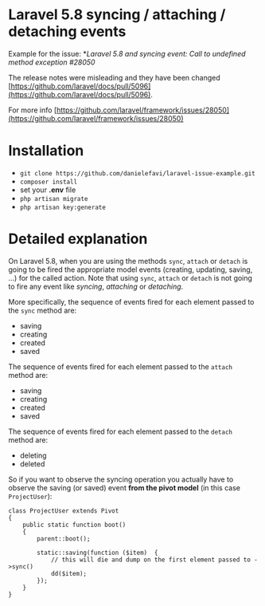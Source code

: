 # Laravel 5.8 syncing / attaching / detaching events
Example for the issue: **Laravel 5.8 and syncing event: Call to undefined method exception #28050*

The release notes were misleading and they have been changed [https://github.com/laravel/docs/pull/5096](https://github.com/laravel/docs/pull/5096).

For more info [https://github.com/laravel/framework/issues/28050](https://github.com/laravel/framework/issues/28050)

# Installation
- `git clone https://github.com/danielefavi/laravel-issue-example.git`
- `composer install`
- set your **.env** file
- `php artisan migrate`
- `php artisan key:generate`

# Detailed explanation
On Laravel 5.8, when you are using the methods `sync`, `attach` or `detach` is going to be fired the appropriate model events (creating, updating, saving, ...) for the called action. Note that using `sync`, `attach` or `detach` is not going to fire any event like *syncing*, *attaching* or *detaching*.

More specifically, the sequence of events fired for each element passed to the `sync` method are:

 - saving
 - creating
 - created
 - saved

The sequence of events fired for each element passed to the `attach` method are:

 - saving
 - creating
 - created
 - saved

The sequence of events fired for each element passed to the `detach` method are:

 - deleting
 - deleted

So if you want to observe the syncing operation you actually have to observe the saving (or saved) event **from the pivot model** (in this case `ProjectUser`):

```
class ProjectUser extends Pivot
{
    public static function boot()
    {
        parent::boot();

        static::saving(function ($item)  {
			// this will die and dump on the first element passed to ->sync()
            dd($item);
        });
    }
}
```
